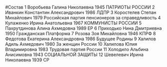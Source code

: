 #Состав
1 Воробьева Галина Николаевна 1945 ПАТРИОТЫ РОССИИ
2 Иванкин Константин Александрович 1986 ЛДПР
3 Коростелев Степан Михайлович 1979 Российская партия пенсионеров за справедливость
4 Кулаженко Ирина Анатольевна 1967 КОММУНИСТЫ РОССИИ
5 Пахрутдинова Алина Ахмедовна 1989 ЕР
6 Приходько Нина Дмитриевна 1950 Гражданская Платформа
7 Розова Зоя Михайловна 1946 КПРФ
8 Федотова Екатерина Александровна 1986 Будущее Родины
9 Халилов Адиль Ахмедович 1980 За женщин России
10 Халилова Юлия Владимировна 1983 Трудовая партия России
11 Холодило Альбина Анисимовна 1943 СОЦИАЛЬНОЙ ЗАЩИТЫ
12 Шевелевич Ирина Николаевна 1939 СР
